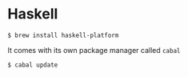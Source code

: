 # Haskell #

	$ brew install haskell-platform

It comes with its own package manager called `cabal`

	$ cabal update
